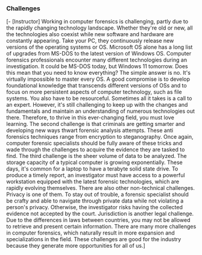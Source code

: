 ### **Challenges**

[\- \[Instructor\] Working in computer forensics is challenging, partly due to the rapidly changing technology landscape. Whether they're old or new, all the technologies also coexist while new software and hardware are constantly appearing. Take your PC, they continuously release new versions of the operating systems or OS. Microsoft OS alone has a long list of upgrades from MS-DOS to the latest version of Windows OS. Computer forensics professionals encounter many different technologies during an investigation. It could be MS-DOS today, but Windows 11 tomorrow. Does this mean that you need to know everything? The simple answer is no. It's virtually impossible to master every OS. A good compromise is to develop foundational knowledge that transcends different versions of OSs and to focus on more persistent aspects of computer technology, such as file systems. You also have to be resourceful. Sometimes all it takes is a call to an expert. However, it's still challenging to keep up with the changes and fundamentals and maintain an understanding of numerous technologies out there. Therefore, to thrive in this ever-changing field, you must love learning. The second challenge is that criminals are getting smarter and developing new ways thwart forensic analysis attempts. These anti forensics techniques range from encryption to steganography. Once again, computer forensic specialists should be fully aware of these tricks and wade through the challenges to acquire the evidence they are tasked to find. The third challenge is the sheer volume of data to be analyzed. The storage capacity of a typical computer is growing exponentially. These days, it's common for a laptop to have a terabyte solid state drive. To produce a timely report, an investigator must have access to a powerful workstation equipped with the latest forensic technologies, which are rapidly evolving themselves. There are also other non-technical challenges. Privacy is one of them. To stay out of trouble, a forensic specialist should be crafty and able to navigate through private data while not violating a person's privacy. Otherwise, the investigator risks having the collected evidence not accepted by the court. Jurisdiction is another legal challenge. Due to the differences in laws between countries, you may not be allowed to retrieve and present certain information. There are many more challenges in computer forensics, which naturally result in more expansion and specializations in the field. These challenges are good for the industry because they generate more opportunities for all of us.]
